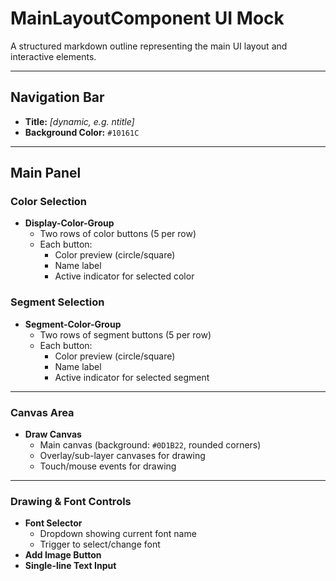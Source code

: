 # MainLayoutComponent UI Mock

A structured markdown outline representing the main UI layout and interactive elements.

---

## Navigation Bar
- **Title:** _[dynamic, e.g. ntitle]_
- **Background Color:** `#10161C`

---

## Main Panel

### Color Selection
- **Display-Color-Group**
  - Two rows of color buttons (5 per row)
  - Each button:
    - Color preview (circle/square)
    - Name label
    - Active indicator for selected color

### Segment Selection
- **Segment-Color-Group**
  - Two rows of segment buttons (5 per row)
  - Each button:
    - Color preview (circle/square)
    - Name label
    - Active indicator for selected segment

---

### Canvas Area
- **Draw Canvas**
  - Main canvas (background: `#0D1B22`, rounded corners)
  - Overlay/sub-layer canvases for drawing
  - Touch/mouse events for drawing

---

### Drawing & Font Controls
- **Font Selector**
  - Dropdown showing current font name
  - Trigger to select/change font
- **Add Image Button**
- **Single-line Text Input**

